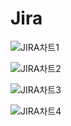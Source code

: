 # Jira

![JIRA차트1](/uploads/b31f5957f6a3e7cf80e683e1aeaac1cd/JIRA차트1.png)

![JIRA차트2](/uploads/8a77710208cf857d942b30717ba75e97/JIRA차트2.png)

![JIRA차트3](/uploads/3976c3cf6b0fa960535f92794d849e30/JIRA차트3.png)

![JIRA차트4](/uploads/3e96e281e461f82f3a7f61467394c5f4/JIRA차트4.png)
